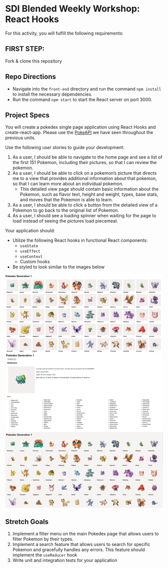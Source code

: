 # SDI Blended Weekly Workshop: React Hooks

For this activity, you will fulfill the following requirements:

## FIRST STEP:
Fork & clone this repository

## Repo Directions
- Navigate into the `front-end` directory and run the command `npm install` to install the necessary dependencies.
- Run the command `npm start` to start the React server on port 3000.

## Project Specs

You will create a pokedex single page application using React Hooks and create-react-app. Please use the [PokeAPI](https://pokeapi.co/) we have seen throughout the previous units.

Use the following user stories to guide your development:

1. As a user, I should be able to navigate to the home page and see a list of the first 151 Pokemon, including their pictures, so that I can review the pokemon.
1. As a user, I should be able to click on a pokemon’s picture that directs me to a view that provides additional information about that pokemon, so that I can learn more about an individual pokemon.
    - This detailed view page should contain basic information about the Pokemon, such as flavor text, height and weight, types, base stats, and moves that the Pokemon is able to learn.
1. As a user, I should be able to click a button from the detailed view of a Pokemon to go back to the original list of Pokemon.
1. As a user, I should see a loading spinner when waiting for the page to load instead of seeing the pictures load piecemeal.

Your application should:
- Utilize the following React hooks in functional React components:
  - `useState`
  - `useEffect`
  - `useContext`
  - Custom hooks
- Be styled to look similar to the images below

![pokedex](/assets/pokedex.png)
![pokedetails](/assets/pokedetails.png)
![pokegif](/assets/pokegif.gif)

## Stretch Goals
1. Implement a filter menu on the main Pokedex page that allows users to filter Pokemon by their types.
1. Implement a search feature that allows users to search for specific Pokemon and gracefully handles any errors. This feature should implement the `useReducer` hook
1. Write unit and integration tests for your application

